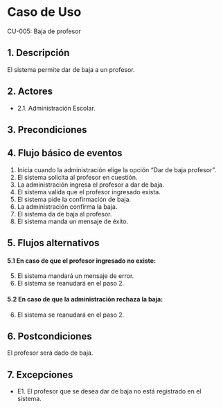 # Caso de Uso
CU-005: Baja de profesor

## 1. Descripción
El sistema permite dar de baja a un profesor.

## 2. Actores
- 2.1. Administración Escolar.

## 3. Precondiciones


## 4. Flujo básico de eventos
1. Inicia cuando la administración elige la opción “Dar de baja profesor”.
2. El sistema solicita al profesor en cuestión.
3. La administración ingresa el profesor a dar de baja.
4. El sistema valida que el profesor ingresado exista.
5. El sistema pide la confirmación de baja.
6. La administración confirma la baja.
7. El sistema da de baja al profesor.
8. El sistema manda un mensaje de éxito.

## 5. Flujos alternativos
#### 5.1 En caso de que el profesor ingresado no existe:
5. El sistema mandará un mensaje de error.
6. El sistema se reanudará en el paso 2.
#### 5.2 En caso de que la administración rechaza la baja:
6. El sistema se reanudará en el paso 2.

## 6. Postcondiciones
El profesor será dado de baja.

## 7. Excepciones
- E1. El profesor que se desea dar de baja no está registrado en el sistema.


